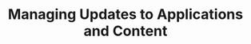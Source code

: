 ---
title: "Managing Updates to Applications and Content"
linkTitle: "Updates"
weight: 100
description: >
  Guides for managing updates to CHT applications, their content, and data
---